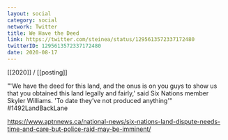 ```yaml
---
layout: social
category: social
network: Twitter
title: We Have the Deed
link: https://twitter.com/steinea/status/1295613572337172480
twitterID: 1295613572337172480
date: 2020-08-17
---
```


[[2020]] / [[posting]]

"'We have the deed for this land, and the onus is on you guys to show us that you obtained this land legally and fairly,' said Six Nations member Skyler Williams. 'To date they’ve not produced anything'" #1492LandBackLane

<https://www.aptnnews.ca/national-news/six-nations-land-dispute-needs-time-and-care-but-police-raid-may-be-imminent/>
